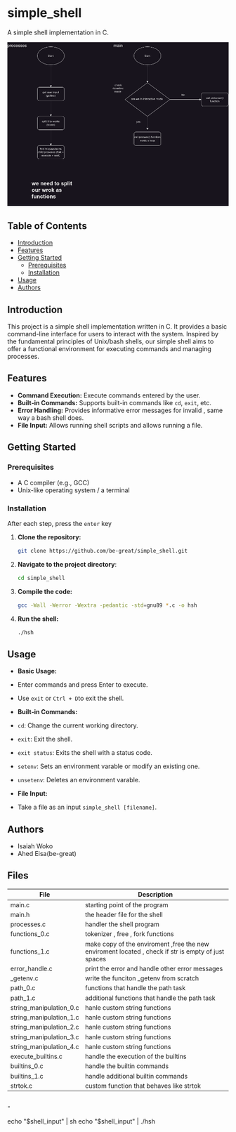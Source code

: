 # simple_shell
A simple shell implementation in C.


<img src="https://github.com/be-great/simple_shell/blob/main/images/2.png">

## Table of Contents

- [Introduction](#introduction)
- [Features](#features)
- [Getting Started](#getting-started)
  - [Prerequisites](#prerequisites)
  - [Installation](#installation)
- [Usage](#usage)
- [Authors](#authors)

## Introduction

This project is a simple shell implementation written in C. It provides a basic command-line interface for users to interact with the system. Inspired by the fundamental principles of Unix/bash shells, our simple shell aims to offer a functional environment for executing commands and managing processes.

## Features

- **Command Execution:** Execute commands entered by the user.
- **Built-in Commands:** Supports built-in commands like `cd`, `exit`, etc.
- **Error Handling:** Provides informative error messages for invalid , same way a bash shell does.
- **File Input:** Allows running shell scripts and allows running a file.

## Getting Started

### Prerequisites

- A C compiler (e.g., GCC)
- Unix-like operating system / a terminal

### Installation

After each step, press the `enter` key

1. **Clone the repository:**

   ```bash
   git clone https://github.com/be-great/simple_shell.git

2. **Navigate to the project directory**:

   ```bash
   cd simple_shell

3. **Compile the code:**

   ```bash
   gcc -Wall -Werror -Wextra -pedantic -std=gnu89 *.c -o hsh

4. **Run the shell:**

   ```bash
   ./hsh

## Usage

- **Basic Usage:**
- Enter commands and press Enter to execute.
- Use `exit` or `Ctrl + D`to exit the shell.

- **Built-in Commands:**
- `cd`: Change the current working directory.
- `exit`: Exit the shell.
- `exit status`: Exits the shell with a status code.
- `setenv`: Sets an environment varable or modify an existing one.
- `unsetenv`: Deletes an environment varable.

- **File Input:**
- Take a file as an input `simple_shell [filename]`.



## Authors

- Isaiah Woko
- Ahed Eisa(be-great)


## Files

|File|Description|
|---|---|
|main.c|starting point of the program|
|main.h|the header file for the shell|
|processes.c| handler the shell program|
|functions_0.c|tokenizer , free , fork functions|
|functions_1.c|make copy of the enviroment ,free the new enviroment located , check if str is empty of just spaces|
|error_handle.c|print the error and handle other error messages|
|_getenv.c| write the funciton _getenv from scratch|
|path_0.c|functions that handle the path task|
|path_1.c|additional functions that handle the path task|
|string_manipulation_0.c|hanle custom string functions|
|string_manipulation_1.c|hanle custom string functions|
|string_manipulation_2.c|hanle custom string functions|
|string_manipulation_3.c|hanle custom string functions|
|string_manipulation_4.c|hanle custom string functions|
|execute_builtins.c|handle the execution of the builtins|
|builtins_0.c|handle the builtin commands|
|builtins_1.c|handle additional builtin commands|
|strtok.c|custom function that behaves like strtok|

                                                                                                                                                                                                                                                                                                                                                                                                                                                                                                                                                                                                                                                                                                                                                                                                                                                                                                                                                                                                                                                                                                                                                                                                                                                                                                                                                                                                                                                                                                                                                                                                                                                                                                                                                                                                                                                                                                                                                                                                                                                                                                                                                                                                                                                                                                                                                                                                                                                                                                                                                                                                                                                                                                                                                                                                                                                                                                                                                                                                                                                                                                                                                                                                                                                                                                                                                                                                                                                                                                                                                                                                                                                                                                                                                                                                                                                                                                                                                                                                                                                                                                                                                                                                                                                                                                                                                                                                                                                                                                                                                                                                                                                                                                                                                                                                                                                                                                                                                                                                                                                                                                                                                                                                                                                                                                                                                                                                                                                                                                                                                                                                                                                                                                                                                                                                                                                           "
echo "$shell_input" |  sh
echo "$shell_input" |  ./hsh
